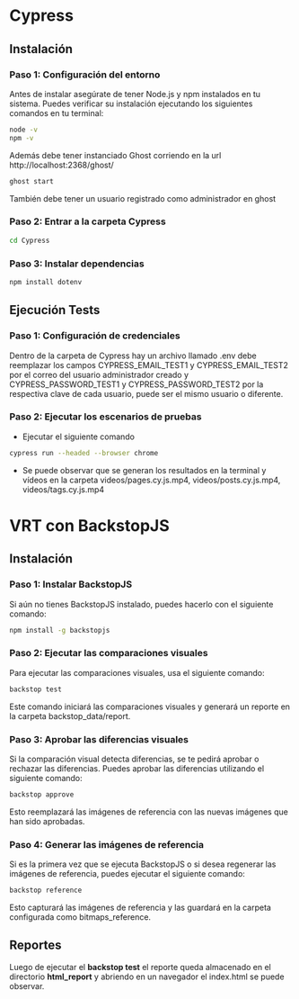 # Cypress

## Instalación

### Paso 1: Configuración del entorno

Antes de instalar asegúrate de tener Node.js y npm instalados en tu sistema. Puedes verificar su instalación ejecutando los siguientes comandos en tu terminal:

```bash
node -v
npm -v
```

Además debe tener instanciado Ghost corriendo en la url http://localhost:2368/ghost/

```bash
ghost start
```

También debe tener un usuario registrado como administrador en ghost

### Paso 2: Entrar a la carpeta Cypress

```bash
cd Cypress
```

### Paso 3: Instalar dependencias

```bash
npm install dotenv
```

## Ejecución Tests

### Paso 1: Configuración de credenciales

Dentro de la carpeta de Cypress hay un archivo llamado .env debe reemplazar los campos CYPRESS_EMAIL_TEST1 y CYPRESS_EMAIL_TEST2 por el correo del usuario administrador creado y CYPRESS_PASSWORD_TEST1 y CYPRESS_PASSWORD_TEST2 por la respectiva clave de cada usuario, puede ser el mismo usuario o diferente.

### Paso 2: Ejecutar los escenarios de pruebas

- Ejecutar el siguiente comando

```bash
cypress run --headed --browser chrome
```

- Se puede observar que se generan los resultados en la terminal y vídeos en la carpeta videos/pages.cy.js.mp4, videos/posts.cy.js.mp4, videos/tags.cy.js.mp4

# VRT con BackstopJS

## Instalación

### Paso 1: Instalar BackstopJS

Si aún no tienes BackstopJS instalado, puedes hacerlo con el siguiente comando:

```bash
npm install -g backstopjs
```

### Paso 2: Ejecutar las comparaciones visuales

Para ejecutar las comparaciones visuales, usa el siguiente comando:

```bash
backstop test
```

Este comando iniciará las comparaciones visuales y generará un reporte en la carpeta backstop_data/report.

### Paso 3: Aprobar las diferencias visuales

Si la comparación visual detecta diferencias, se te pedirá aprobar o rechazar las diferencias. Puedes aprobar las diferencias utilizando el siguiente comando:

```bash
backstop approve
```

Esto reemplazará las imágenes de referencia con las nuevas imágenes que han sido aprobadas.

### Paso 4: Generar las imágenes de referencia

Si es la primera vez que se ejecuta BackstopJS o si desea regenerar las imágenes de referencia, puedes ejecutar el siguiente comando:

```bash
backstop reference
```

Esto capturará las imágenes de referencia y las guardará en la carpeta configurada como bitmaps_reference.

## Reportes 

Luego de ejecutar el **backstop test** el reporte queda almacenado en el directorio **html_report** y abriendo en un navegador el index.html se puede observar. 
